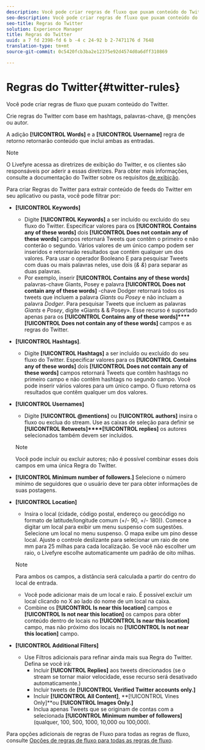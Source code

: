```yaml
---
description: Você pode criar regras de fluxo que puxam conteúdo do Twitter.
seo-description: Você pode criar regras de fluxo que puxam conteúdo do Twitter.
seo-title: Regras do Twitter
solution: Experience Manager
title: Regras do Twitter
uuid: a 7 fd 2398-fd 6 b -4 c 24-92 b 2-7471176 d 7648
translation-type: tm+mt
source-git-commit: 0c5420fcb3ba2e12375e92d4574d0a6dff310869

---
```



# Regras do Twitter{#twitter-rules}

Você pode criar regras de fluxo que puxam conteúdo do Twitter.

Crie regras do Twitter com base em hashtags, palavras-chave, @ menções ou autor.

A adição **[!UICONTROL Words]** e a **[!UICONTROL Username]** regra de retorno retornarão conteúdo que inclui ambas as entradas.

>[!NOTE]
>
>O Livefyre acessa as diretrizes de exibição do Twitter, e os clientes são responsáveis por aderir a essas diretrizes. Para obter mais informações, consulte a documentação do Twitter sobre os requisitos [de exibição](https://dev.twitter.com/terms/display-requirements).

Para criar Regras do Twitter para extrair conteúdo de feeds do Twitter em seu aplicativo ou pasta, você pode filtrar por:

* **[!UICONTROL Keywords]**
   * Digite **[!UICONTROL Keywords]** a ser incluído ou excluído do seu fluxo do Twitter. Especificar valores para os **[!UICONTROL Contains any of these words]** dois **[!UICONTROL Does not contain any of these words]** campos retornará Tweets que contêm o primeiro e não conterão o segundo. Vários valores de um único campo podem ser inseridos e retornarão resultados que contêm qualquer um dos valores. Para usar o operador Booleano E para pesquisar Tweets com duas ou mais palavras neles, use dois (*& &*) para separar as duas palavras.
   * Por exemplo, inserir **[!UICONTROL Contains any of these words]** palavras-chave Giants, Posey e palavra **[!UICONTROL Does not contain any of these words]** -chave Dodger retornará todos os tweets que incluem a palavra *Giants* ou *Posey* e não incluam a palavra *Dodger*.
Para pesquisar Tweets que incluem as palavras *Giants* e *Posey*, digite «Giants & & Posey». Esse recurso é suportado apenas para os **[!UICONTROL Contains any of these words]****[!UICONTROL Does not contain any of these words]** campos e as regras do Twitter.

* **[!UICONTROL Hashtags]**.
   * Digite **[!UICONTROL Hashtags]** a ser incluído ou excluído do seu fluxo do Twitter. Especificar valores para os **[!UICONTROL Contains any of these words]** dois **[!UICONTROL Does not contain any of these words]** campos retornará Tweets que contêm hashtags no primeiro campo e não contêm hashtags no segundo campo. Você pode inserir vários valores para um único campo. O fluxo retorna os resultados que contêm qualquer um dos valores.

* **[!UICONTROL Usernames]**
   * Digite **[!UICONTROL @mentions]** ou **[!UICONTROL authors]** insira o fluxo ou exclua do stream. Use as caixas de seleção para definir se **[!UICONTROL Retweets]****[!UICONTROL replies]** os autores selecionados também devem ser incluídos.
   >[!NOTE]
   >
   >Você pode incluir ou excluir autores; não é possível combinar esses dois campos em uma única Regra do Twitter.

* **[!UICONTROL Minimum number of followers.]** Selecione o número mínimo de seguidores que o usuário deve ter para obter informações de suas postagens.
* **[!UICONTROL Location]**

   * Insira o local (cidade, código postal, endereço ou geocódigo no formato de latitude/longitude comum (+/- 90, +/- 180)). Comece a digitar um local para exibir um menu suspenso com sugestões. Selecione um local no menu suspenso. O mapa exibe um pino desse local. Ajuste o controle deslizante para selecionar um raio de one mm para 25 milhas para cada localização. Se você não escolher um raio, o Livefyre escolhe automaticamente um padrão de oito milhas.
   >[!NOTE]
   >
   >Para ambos os campos, a distância será calculada a partir do centro do local de entrada.

   * Você pode adicionar mais de um local e raio. É possível excluir um local clicando no X ao lado do nome de um local na caixa.
   * Combine os **[!UICONTROL Is near this location]** campos e **[!UICONTROL Is not near this location]** os campos para obter conteúdo dentro de locais no **[!UICONTROL Is near this location]** campo, mas não próximo dos locais no **[!UICONTROL Is not near this location]** campo.


* **[!UICONTROL Additional Filters]**
   * Use Filtros adicionais para refinar ainda mais sua Regra do Twitter. Defina se você irá:
      * Incluir **[!UICONTROL Replies]** aos tweets direcionados (se o stream se tornar maior velocidade, esse recurso será desativado automaticamente.)
      * Incluir tweets de **[!UICONTROL Verified Twitter accounts only.]**
      * Incluir **[!UICONTROL All Content]**, **[!UICONTROL Vines Only]**ou **[!UICONTROL Images Only.]**
      * Inclua apenas Tweets que se originam de contas com a selecionada **[!UICONTROL Minimum number of followers]** (qualquer, 100, 500, 1000, 10,000 ou 100,000).

Para opções adicionais de regras de Fluxo para todas as regras de fluxo, consulte [Opções de regras de fluxo para todas as regras de fluxo](../c-streams/c-stream-rule-options-for-all-stream-rules.md#c_stream_rule_options_for_all_stream_rules).
